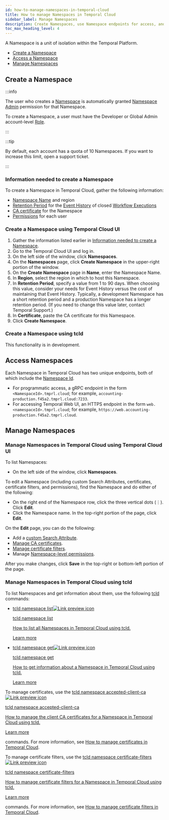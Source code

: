 ```yaml
---
id: how-to-manage-namespaces-in-temporal-cloud
title: How to manage Namespaces in Temporal Cloud
sidebar_label: Manage Namespaces
description: Create Namespaces, use Namespace endpoints for access, and obtain Namespace information.
toc_max_heading_level: 4
---
```


<!-- THIS FILE IS GENERATED. DO NOT EDIT THIS FILE DIRECTLY -->

A Namespace is a unit of isolation within the Temporal Platform.

- [Create a Namespace](#create-a-namespace)
- [Access a Namespace](#access-a-namespace)
- [Manage Namespaces](#manage-namespaces)

## Create a Namespace

:::info

The user who creates a [Namespace](/namespaces) is automatically granted [Namespace Admin](/cloud/#namespace-level-permissions) permission for that Namespace.

To create a Namespace, a user must have the Developer or Global Admin account-level [Role](/cloud/#account-level-roles).

:::

:::tip

By default, each account has a quota of 10 Namespaces.
If you want to increase this limit, open a support ticket.

:::

<!--- What information do I need to create a Namespace in Temporal Cloud? --->

### Information needed to create a Namespace

To create a Namespace in Temporal Cloud, gather the following information:

- [Namespace Name](/cloud/#cloud-namespace) and region
- [Retention Period](/clusters/#retention-period) for the [Event History](/workflows#event-history) of closed [Workflow Executions](/workflows#workflow-execution)
- [CA certificate](/cloud/how-to-manage-certificates-in-temporal-cloud#certificate-requirements) for the Namespace
- [Permissions](/cloud/#namespace-level-permissions) for each user

<!--- How to create a Namespace in Temporal Cloud using Temporal Cloud UI --->

### Create a Namespace using Temporal Cloud UI

1. Gather the information listed earlier in [Information needed to create a Namespace](#information-needed-to-create-a-namespace).
1. Go to the Temporal Cloud UI and log in.
1. On the left side of the window, click **Namespaces**.
1. On the **Namespaces** page, click **Create Namespace** in the upper-right portion of the window.
1. On the **Create Namespace** page in **Name**, enter the Namespace Name.
1. In **Region**, select the region in which to host this Namespace.
1. In **Retention Period**, specify a value from 1 to 90 days.
   When choosing this value, consider your needs for Event History versus the cost of maintaining that Event History.
   Typically, a development Namespace has a short retention period and a production Namespace has a longer retention period.
   (If you need to change this value later, contact Temporal Support.)
1. In **Certificate**, paste the CA certificate for this Namespace.
1. Click **Create Namespace**.

<!--- How to create a Namespace in Temporal Cloud using tcld --->

### Create a Namespace using tcld

This functionality is in development.

## Access Namespaces

<!--- How to access a Namespace in Temporal Cloud --->

Each Namespace in Temporal Cloud has two unique endpoints, both of which include the [Namespace Id](/cloud/#cloud-namespace-id).

- For programmatic access, a gRPC endpoint in the form `<NamespaceId>.tmprl.cloud`; for example, `accounting-production.f45a2.tmprl.cloud:7233`.
- For accessing Temporal Web UI, an HTTPS endpoint in the form `web.<namespaceId>.tmprl.cloud`; for example, `https://web.accounting-production.f45a2.tmprl.cloud`.

## Manage Namespaces

<!--- How to manage Namespaces in Temporal Cloud using Temporal Cloud UI --->

### Manage Namespaces in Temporal Cloud using Temporal Cloud UI

To list Namespaces:

- On the left side of the window, click **Namespaces**.

To edit a Namespace (including custom Search Attributes, certificates, certificate filters, and permissions), find the Namespace and do either of the following:

- On the right end of the Namespace row, click the three vertical dots (⋮). Click **Edit**.
- Click the Namespace name. In the top-right portion of the page, click **Edit**.

On the **Edit** page, you can do the following:

- Add a [custom Search Attribute](/visibility#custom-search-attributes).
- [Manage CA certificates](/cloud/how-to-manage-certificates-in-temporal-cloud).
- [Manage certificate filters](/cloud/how-to-manage-certificates-in-temporal-cloud#manage-certificate-filters-using-temporal-cloud-ui).
- Manage [Namespace-level permissions](/cloud/#namespace-level-permissions).

After you make changes, click **Save** in the top-right or bottom-left portion of the page.

<!--- How to manage Namespaces in Temporal Cloud using tcld --->

### Manage Namespaces in Temporal Cloud using tcld

To list Namespaces and get information about them, use the following [tcld](/cloud/tcld/) commands:

- <a class="tdlp" href="/cloud/tcld/namespace#list">tcld namespace list<span class="tdlpiw"><img src="/img/link-preview-icon.svg" alt="Link preview icon" /></span><div class="tdlpc"><p class="tdlppt">tcld namespace list</p><p class="tdlppd">How to list all Namespaces in Temporal Cloud using tcld.</p><p class="tdlplm"><a class="tdlplma" href="/cloud/tcld/namespace#list">Learn more</a></p></div></a>
- <a class="tdlp" href="/cloud/tcld/namespace#get">tcld namespace get<span class="tdlpiw"><img src="/img/link-preview-icon.svg" alt="Link preview icon" /></span><div class="tdlpc"><p class="tdlppt">tcld namespace get</p><p class="tdlppd">How to get information about a Namespace in Temporal Cloud using tcld.</p><p class="tdlplm"><a class="tdlplma" href="/cloud/tcld/namespace#get">Learn more</a></p></div></a>

To manage certificates, use the <a class="tdlp" href="/cloud/tcld/namespace#accepted-client-ca">tcld namespace accepted-client-ca<span class="tdlpiw"><img src="/img/link-preview-icon.svg" alt="Link preview icon" /></span><div class="tdlpc"><p class="tdlppt">tcld namespace accepted-client-ca</p><p class="tdlppd">How to manage the client CA certificates for a Namespace in Temporal Cloud using tcld.</p><p class="tdlplm"><a class="tdlplma" href="/cloud/tcld/namespace#accepted-client-ca">Learn more</a></p></div></a> commands.
For more information, see [How to manage certificates in Temporal Cloud](/cloud/how-to-manage-certificates-in-temporal-cloud).

To manage certificate filters, use the <a class="tdlp" href="/cloud/tcld/namespace#certificate-filters">tcld namespace certificate-filters<span class="tdlpiw"><img src="/img/link-preview-icon.svg" alt="Link preview icon" /></span><div class="tdlpc"><p class="tdlppt">tcld namespace certificate-filters</p><p class="tdlppd">How to manage certificate filters for a Namespace in Temporal Cloud using tcld.</p><p class="tdlplm"><a class="tdlplma" href="/cloud/tcld/namespace#certificate-filters">Learn more</a></p></div></a> commands.
For more information, see [How to manage certificate filters in Temporal Cloud](/cloud/how-to-manage-certificates-in-temporal-cloud#manage-certificate-filters).

